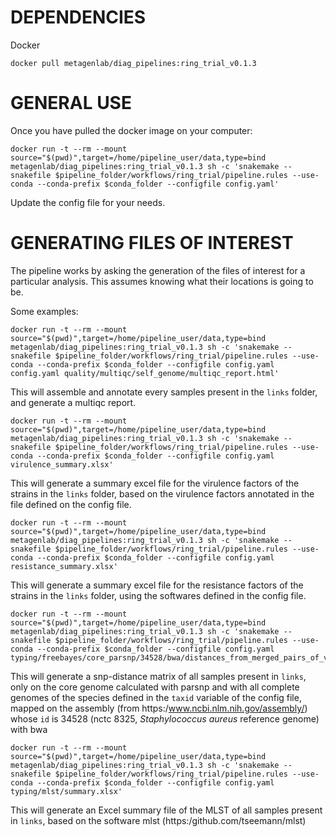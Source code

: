 # DEPENDENCIES
  Docker  

```
docker pull metagenlab/diag_pipelines:ring_trial_v0.1.3
```

# GENERAL USE
Once you have pulled the docker image on your computer: 
```
docker run -t --rm --mount source="$(pwd)",target=/home/pipeline_user/data,type=bind metagenlab/diag_pipelines:ring_trial_v0.1.3 sh -c 'snakemake --snakefile $pipeline_folder/workflows/ring_trial/pipeline.rules --use-conda --conda-prefix $conda_folder --configfile config.yaml'
```

Update the config file for your needs.

# GENERATING FILES OF INTEREST

The pipeline works by asking the generation of the files of interest for a particular analysis. This assumes knowing what their locations is going to be.


Some examples:

```
docker run -t --rm --mount source="$(pwd)",target=/home/pipeline_user/data,type=bind metagenlab/diag_pipelines:ring_trial_v0.1.3 sh -c 'snakemake --snakefile $pipeline_folder/workflows/ring_trial/pipeline.rules --use-conda --conda-prefix $conda_folder --configfile config.yaml config.yaml quality/multiqc/self_genome/multiqc_report.html'
```

This will assemble and annotate every samples present in the `links` folder, and generate a multiqc report.


```
docker run -t --rm --mount source="$(pwd)",target=/home/pipeline_user/data,type=bind metagenlab/diag_pipelines:ring_trial_v0.1.3 sh -c 'snakemake --snakefile $pipeline_folder/workflows/ring_trial/pipeline.rules --use-conda --conda-prefix $conda_folder --configfile config.yaml virulence_summary.xlsx'
```

This will generate a summary excel file for the virulence factors of the strains in the `links` folder, based on the virulence factors annotated in the file defined on the config file.



```
docker run -t --rm --mount source="$(pwd)",target=/home/pipeline_user/data,type=bind metagenlab/diag_pipelines:ring_trial_v0.1.3 sh -c 'snakemake --snakefile $pipeline_folder/workflows/ring_trial/pipeline.rules --use-conda --conda-prefix $conda_folder --configfile config.yaml resistance_summary.xlsx'
```

This will generate a summary excel file for the resistance factors of the strains in the `links` folder, using the softwares defined in the config file.


```
docker run -t --rm --mount source="$(pwd)",target=/home/pipeline_user/data,type=bind metagenlab/diag_pipelines:ring_trial_v0.1.3 sh -c 'snakemake --snakefile $pipeline_folder/workflows/ring_trial/pipeline.rules --use-conda --conda-prefix $conda_folder --configfile config.yaml typing/freebayes/core_parsnp/34528/bwa/distances_from_merged_pairs_of_vcf.xlsx'
```

This will generate a snp-distance matrix of all samples present in `links`, only on the core genome calculated with parsnp and with all complete genomes of the species defined in the `taxid` variable of the config file, mapped on the assembly (from https:/www.ncbi.nlm.nih.gov/assembly/) whose `id` is 34528 (nctc 8325, *Staphylococcus aureus* reference genome) with bwa


```
docker run -t --rm --mount source="$(pwd)",target=/home/pipeline_user/data,type=bind metagenlab/diag_pipelines:ring_trial_v0.1.3 sh -c 'snakemake --snakefile $pipeline_folder/workflows/ring_trial/pipeline.rules --use-conda --conda-prefix $conda_folder --configfile config.yaml typing/mlst/summary.xlsx'
```

This will generate an Excel summary file of the MLST of all samples present in `links`, based on the software mlst (https:/github.com/tseemann/mlst)

